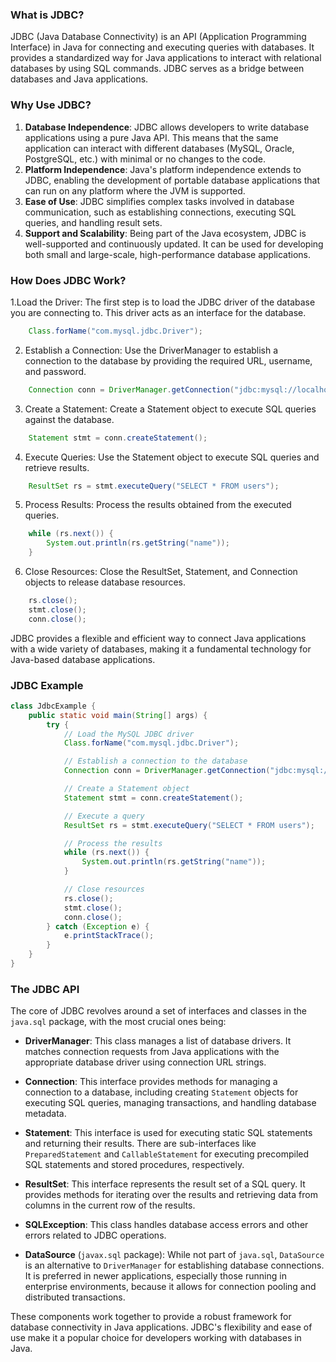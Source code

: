 ### What is JDBC?

JDBC (Java Database Connectivity) is an API (Application Programming Interface) in Java for connecting and executing queries with databases. It provides a standardized way for Java applications to interact with relational databases by using SQL commands. JDBC serves as a bridge between databases and Java applications.

### Why Use JDBC?

1. **Database Independence**: JDBC allows developers to write database applications using a pure Java API. This means that the same application can interact with different databases (MySQL, Oracle, PostgreSQL, etc.) with minimal or no changes to the code.
2. **Platform Independence**: Java's platform independence extends to JDBC, enabling the development of portable database applications that can run on any platform where the JVM is supported.
3. **Ease of Use**: JDBC simplifies complex tasks involved in database communication, such as establishing connections, executing SQL queries, and handling result sets.
4. **Support and Scalability**: Being part of the Java ecosystem, JDBC is well-supported and continuously updated. It can be used for developing both small and large-scale, high-performance database applications.

### How Does JDBC Work?

1.Load the Driver: The first step is to load the JDBC driver of the database you are connecting to. This driver acts as an interface for the database.

```java
    Class.forName("com.mysql.jdbc.Driver");
```
2. Establish a Connection: Use the DriverManager to establish a connection to the database by providing the required URL, username, and password.

```java
    Connection conn = DriverManager.getConnection("jdbc:mysql://localhost:3306/mydb", "user", "pass");
```
3. Create a Statement: Create a Statement object to execute SQL queries against the database.

```java
    Statement stmt = conn.createStatement();
```
4. Execute Queries: Use the Statement object to execute SQL queries and retrieve results.

```java
    ResultSet rs = stmt.executeQuery("SELECT * FROM users");
```
5. Process Results: Process the results obtained from the executed queries.

```java
    while (rs.next()) {
        System.out.println(rs.getString("name"));
    }
```

6. Close Resources: Close the ResultSet, Statement, and Connection objects to release database resources.

```java
    rs.close();
    stmt.close();
    conn.close();
```
JDBC provides a flexible and efficient way to connect Java applications with a wide variety of databases, making it a fundamental technology for Java-based database applications. 

### JDBC Example

```java
class JdbcExample {
    public static void main(String[] args) {
        try {
            // Load the MySQL JDBC driver
            Class.forName("com.mysql.jdbc.Driver");

            // Establish a connection to the database
            Connection conn = DriverManager.getConnection("jdbc:mysql://localhost:3306/mydb", "user", "pass");

            // Create a Statement object
            Statement stmt = conn.createStatement();

            // Execute a query
            ResultSet rs = stmt.executeQuery("SELECT * FROM users");

            // Process the results
            while (rs.next()) {
                System.out.println(rs.getString("name"));
            }

            // Close resources
            rs.close();
            stmt.close();
            conn.close();
        } catch (Exception e) {
            e.printStackTrace();
        }
    }
}
```

### The JDBC API
The core of JDBC revolves around a set of interfaces and classes in the `java.sql` package, with the most crucial ones being:

- **DriverManager**: This class manages a list of database drivers. It matches connection requests from Java applications with the appropriate database driver using connection URL strings.

- **Connection**: This interface provides methods for managing a connection to a database, including creating `Statement` objects for executing SQL queries, managing transactions, and handling database metadata.

- **Statement**: This interface is used for executing static SQL statements and returning their results. There are sub-interfaces like `PreparedStatement` and `CallableStatement` for executing precompiled SQL statements and stored procedures, respectively.

- **ResultSet**: This interface represents the result set of a SQL query. It provides methods for iterating over the results and retrieving data from columns in the current row of the results.

- **SQLException**: This class handles database access errors and other errors related to JDBC operations.

- **DataSource** (`javax.sql` package): While not part of `java.sql`, `DataSource` is an alternative to `DriverManager` for establishing database connections. It is preferred in newer applications, especially those running in enterprise environments, because it allows for connection pooling and distributed transactions.

These components work together to provide a robust framework for database connectivity in Java applications. JDBC's flexibility and ease of use make it a popular choice for developers working with databases in Java.